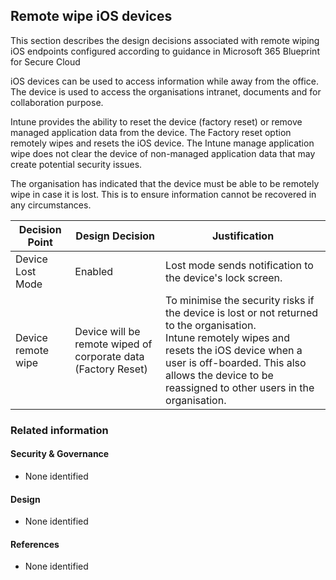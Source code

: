 Remote wipe iOS devices
---

This section describes the design decisions associated with remote wiping iOS endpoints configured according to guidance in Microsoft 365 Blueprint for Secure Cloud

iOS devices can be used to access information while away from the office. The device is used to access the organisations intranet, documents and for collaboration purpose. 

Intune provides the ability to reset the device (factory reset) or remove managed application data from the device. The Factory reset option remotely wipes and resets the iOS device. The Intune manage application wipe does not clear the device of non-managed application data that may create potential security issues.

The organisation has indicated that the device must be able to be remotely wipe in case it is lost. This is to ensure information cannot be recovered in any circumstances.


| Decision Point     | Design Decision                                                | Justification                                                                                                                                                                                                                            |
|--------------------|----------------------------------------------------------------|------------------------------------------------------------------------------------------------------------------------------------------------------------------------------------------------------------------------------------------|
| Device Lost Mode   | Enabled                                                        | Lost mode sends notification to the device's lock screen.                                                                                                                                                                                |
| Device remote wipe | Device will be remote wiped of corporate data (Factory Reset) | To minimise the security risks if the device is lost or not returned to the organisation.<br>Intune remotely wipes and resets the iOS device when a user is off-boarded. This also allows the device to be reassigned to other users in the organisation. |


### Related information

#### Security & Governance

* None identified

#### Design

* None identified

#### References

* None identified
